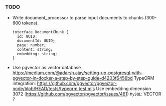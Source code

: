 
### TODO

* Write document_processor to parse input documents to chunks (300-600 tokens).
  ```
  interface DocumentChunk {
    id: UUID;
    documentId: UUID;
    page: number;
    content: string;
    embedding: string;
  }
  ```
* Use pgvector as vector database https://medium.com/@adarsh.ajay/setting-up-postgresql-with-pgvector-in-docker-a-step-by-step-guide-d4203f6456bd
  TypeORM integration: https://github.com/pgvector/pgvector-node/blob/HEAD/tests/typeorm.test.mjs
  Use embedding dimension 3072 (https://github.com/pgvector/pgvector/issues/461)
  `MySQL`: VECTOR ?

